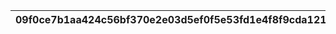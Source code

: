 |09f0ce7b1aa424c56bf370e2e03d5ef0f5e53fd1e4f8f9cda121a17630baece6|a5e29b3544c65a0c92a87bf7263d6dc527de7b37116a8fe67b3ccec720df05df|cee5390da8d9dbb9a0c931d391aec13d3ecb5e2b842758e8c04d6ce28e2a719d|2d206a02eac4bc310c0b28f1012c44a6234695b1b56e92c79ce94eaa46db58b9|716c8fa22e3e7074977834e1dfa14cebdf86261de849f9318f8f6a7260580424|db2b259be2d1fccd737cd84c5e798c273b2c7d616b9f67245a066fbfeb1614b0|4339cdd9a50e8ce75678dbc96abfa0cf9e6a1c3c819e8ebdcdad6526dd76dcdd|b89c7c146554cb179e1f43ae165d4f41ecf2badaf1edcd74b2ab877ceb497d3a|8bf01268f3667c6da5ff7be193af950924fbe2afeb777c61545431168f538750|8ed31839ec4367b103c607661cefa099fa1f2da93fd844ea7a8b5d2ccd32563b|bf8196fe370aff29be154ecb41953c48d0e30238ff70e4c9091eac396ad0ba26|4a59ea204b18478d9334ad22770fb08d6ddd56aa68a61dddea2228543bc763bc|a9b2fedbb612969f70beff232a3e1e4c551bf236b9d4966347f4afa43c70edd7|df84081e3473f0f5fd675ec45ace39d5cd2541042c2249ed95e0a7e5d62c30b0|c65117a28d60d9c88d85d72bec543ed22ef05d604bd565bca16350560297d6e4|51e6329a2a42c0b2fe5034c94d5323107ad2be4ab148e17f55b5caa8fe9334d0|96b82db2a95605b83de047b7f5d7619f6cf4019fbac34d59d7b0c481ff86d9df|8fa70365f981c63799002175097a2e5c47db28bf90e664457be3b7d885c0c073|b1cd3da0d43fec02eec7e1156faeb091f1991f12cdfa65608e9a729c873637d8|443eb36d46ecd4daaa317b2181500515ddd8831afc4aad6fb8065c40d4478267|1f561614a0b00a9c13c102cfd81550d8d0d0afc91834e2512acd033bbe9d0cb1|
| --- | --- | --- | --- | --- | --- | --- | --- | --- | --- | --- | --- | --- | --- | --- | --- | --- | --- | --- | --- | --- |